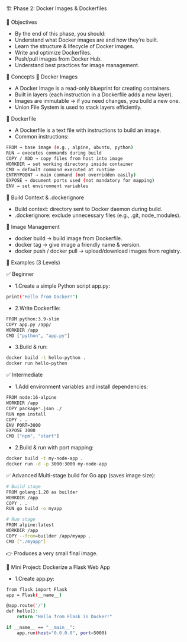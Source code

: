 🏗 Phase 2: Docker Images & Dockerfiles

🎯 Objectives
- By the end of this phase, you should:
- Understand what Docker images are and how they’re built.
- Learn the structure & lifecycle of Docker images.
- Write and optimize Dockerfiles.
- Push/pull images from Docker Hub.
- Understand best practices for image management.

📘 Concepts
🔹 Docker Images
- A Docker Image is a read-only blueprint for creating containers.
- Built in layers (each instruction in a Dockerfile adds a new layer).
- Images are immutable → if you need changes, you build a new one.
- Union File System is used to stack layers efficiently.

🔹 Dockerfile
- A Dockerfile is a text file with instructions to build an image.
- Common instructions:
```bash
FROM → base image (e.g., alpine, ubuntu, python)
RUN → executes commands during build
COPY / ADD → copy files from host into image
WORKDIR → set working directory inside container
CMD → default command executed at runtime
ENTRYPOINT → main command (not overridden easily)
EXPOSE → document ports used (not mandatory for mapping)
ENV → set environment variables
```
🔹 Build Context & .dockerignore
- Build context: directory sent to Docker daemon during build.
- .dockerignore: exclude unnecessary files (e.g., .git, node_modules).

🔹 Image Management
- docker build → build image from Dockerfile.
- docker tag → give image a friendly name & version.
- docker push / docker pull → upload/download images from registry.

🧪 Examples (3 Levels)

✅ Beginner
- 1.Create a simple Python script app.py:
```bash
print("Hello from Docker!")
```
- 2.Write Dockerfile:
```bash
FROM python:3.9-slim
COPY app.py /app/
WORKDIR /app
CMD ["python", "app.py"]
```
- 3.Build & run:
```bash
docker build -t hello-python .
docker run hello-python
```

✅ Intermediate
- 1.Add environment variables and install dependencies:
```bash
FROM node:16-alpine
WORKDIR /app
COPY package*.json ./
RUN npm install
COPY . .
ENV PORT=3000
EXPOSE 3000
CMD ["npm", "start"]
```
- 2.Build & run with port mapping:
```bash
docker build -t my-node-app .
docker run -d -p 3000:3000 my-node-app
```

✅ Advanced
Multi-stage build for Go app (saves image size):
```bash
# Build stage
FROM golang:1.20 as builder
WORKDIR /app
COPY . .
RUN go build -o myapp

# Run stage
FROM alpine:latest
WORKDIR /app
COPY --from=builder /app/myapp .
CMD ["./myapp"]
```

👉 Produces a very small final image.

💼 Mini Project: Dockerize a Flask Web App

- 1.Create app.py:
```bash  
from flask import Flask
app = Flask(__name__)

@app.route('/')
def hello():
    return "Hello from Flask in Docker!"

if __name__ == "__main__":
    app.run(host="0.0.0.0", port=5000)
```
